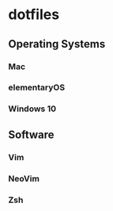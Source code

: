 # dotfiles

## Operating Systems

### Mac

### elementaryOS

### Windows 10

## Software

### Vim

### NeoVim

### Zsh